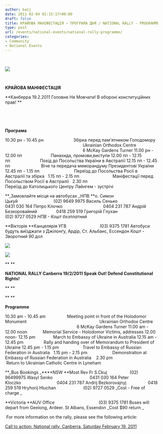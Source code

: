```yaml
---
author: bazj
date: 2011-02-04 02:15:17+00:00
draft: false
title: КРАЙОВА МАНІФЕСТАЦІЯ – ПРОГРАМА ДНЯ / NATIONAL RALLY - PROGRAMME
type: post
url: /events/national-events/national-rally-programme/
categories:
- Community
- National Events
---
```


 




[![](http://www.ozeukes.com/wp-content/uploads/2011/02/CYOA-logo-150px-high.png)
](http://www.ozeukes.com/wp-content/uploads/2011/02/CYOA-logo-150px-high.png)




 




**КРАЙОВА МАНІФЕСТАЦІЯ**




**Канберра 19.2.2011
Головне Не Мовчати!
В обороні конституційних прав!
**


 




 




**Програма**


10.30 рн - 10.45 рн                         Збірка перед пам'ятником Голодомору
                                                                 Ukrainian Orthodox Centre
                                                                 6 McKay Gardens Turner
11.00 рн - 12.00 пп                        Панахида, промови,виступи
12.00 пп - 12.15 пп                         Похід до Посольства України в Aвстралії
12.15 пп - 12.45 пп                          Віче та передача меморандуму Президентові України
12.45 пп - 1.15 пп                             Переїзд до Посольства Росії в Aвстралії та збірка
  1.15 пп - 2.15 пп                            Маніфестації перед Посольством Росії в Aвстралії
  2.30 пп                                              Переїзд до Католицького Центру Лайнгем - зустрічі

**_Замовлайте місця на автобусах
_НПВ
**o. Cимон Цькуй                              (02) 9649 9975
Василь Cенько                               0431 030 164
Петро Клочко                                  0404 231 787
Aндрій Безкоровайний                0418 259 519
Григорій Глухан                            (02) 9727 0529
_НПВ - Кошт безплатний_

**Вікторія
**Канцелярія УГВ                            (03) 9375 1781
Aвтобуси будуть виїзджати з Джілонґу, Aрдір, Cт. Aльбанс, Ессендон
_Кошт - Зворотний 90 дол_


**[![](http://www.ozeukes.com/wp-content/uploads/2011/02/divider-flags-300x11.png)
](http://www.ozeukes.com/wp-content/uploads/2011/02/divider-flags.png)**




**[![](http://www.ozeukes.com/wp-content/uploads/2011/02/CYOA-logo-150px-high2.png)
](http://www.ozeukes.com/wp-content/uploads/2011/02/CYOA-logo-150px-high2.png)**




** **




**NATIONAL RALLY
Canberra 19/2/2011
Speak Out!
Defend Constitutional Rights!**


** **

** **


**Programme**


10.30 am - 10.45 am                  Meeting point in front of the Holodomor Monument
                                                            Ukrainian Orthodox Centre
                                                            6 McKay Gardens Turner
11.00 am - 12.00 noon             Memorial Service - Holodomor Victims, addresses
12.00 noon- 12.15 pm               March to Embassy of Ukraine in Australia
12.15 am - 12.45 pm                 Rally and handing over of Memorandum to President of Ukraine
12.45 pm - 1.15 pm                    Travel to Embassy of Russian Federation in Australia
  1.15 pm - 2.15 pm                     Demonstration at Embassy of Russian Federation in Australia
   2.30 pm                                       Return to Ukrainian Catholic Centre in Lyneham

**_Bus Bookings
_****NSW
**Most Rev Fr S.Ckuj                   (02) 96499975
Wasyl Senko                               0431 030 164
Peter Kloczko                              0404 231 787
Andrij Bezkorovajnyj                  0418 259 519
Hryhorij Hluchan                       (02) 9727 0529
_Cost - Free of charge _

**Victoria
**AUV Office                                     (03) 9375 1781
Buses will depart from Geelong, Ardeer. St Albans, Essendon
_Cost $90 return _


 For more information on the rally, please see the following article:




[Call to action: National rally, Canberra, Saturday February 19, 2011](http://www.ozeukes.com/events/national-events/call-to-action-national-rally-canberra-saturday-february-19-2011/)
